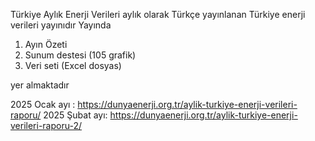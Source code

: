Türkiye Aylık Enerji Verileri aylık olarak Türkçe yayınlanan Türkiye enerji verileri yayınıdır
Yayında 
1. Ayın Özeti
2. Sunum destesi (105 grafik)
3. Veri seti (Excel dosyas)

yer almaktadır

2025 Ocak ayı : https://dunyaenerji.org.tr/aylik-turkiye-enerji-verileri-raporu/
2025 Şubat ayı: https://dunyaenerji.org.tr/aylik-turkiye-enerji-verileri-raporu-2/
